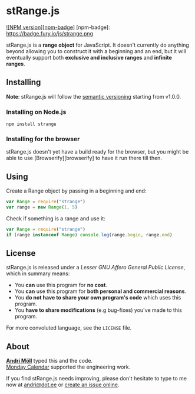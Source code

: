 stRange.js
==========
[![NPM version][npm-badge]](http://badge.fury.io/js/strange)
[npm-badge]: https://badge.fury.io/js/strange.png

stRange.js is a **range object** for JavaScript. It doesn't currently do
anything beyond allowing you to construct it with a beginning and an end, but it
will eventually support both **exclusive and inclusive ranges** and **infinite
ranges**.


Installing
----------
**Note**: stRange.js will follow the [semantic versioning](http://semver.org/)
starting from v1.0.0.

### Installing on Node.js
```
npm install strange
```

### Installing for the browser
stRange.js doesn't yet have a build ready for the browser, but you might be able
to use [Browserify][browserify] to have it run there till then.


Using
-----
Create a Range object by passing in a beginning and end:
```javascript
var Range = require("strange")
var range = new Range(1, 5)
```

Check if something is a range and use it:
```javascript
var Range = require("strange")
if (range instanceof Range) console.log(range.begin, range.end)
```


License
-------
stRange.js is released under a *Lesser GNU Affero General Public License*, which in summary means:

- You **can** use this program for **no cost**.
- You **can** use this program for **both personal and commercial reasons**.
- You **do not have to share your own program's code** which uses this program.
- You **have to share modifications** (e.g bug-fixes) you've made to this program.

For more convoluted language, see the `LICENSE` file.


About
-----
**[Andri Möll](http://themoll.com)** typed this and the code.  
[Monday Calendar](https://mondayapp.com) supported the engineering work.

If you find stRange.js needs improving, please don't hesitate to type to me now at [andri@dot.ee](mailto:andri@dot.ee) or [create an issue online](https://github.com/moll/js-strange/issues).

